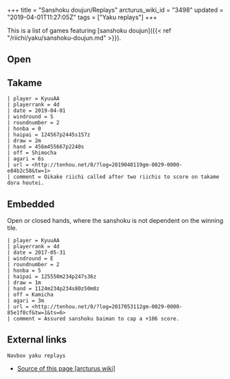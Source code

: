 +++
title = "Sanshoku doujun/Replays"
arcturus_wiki_id = "3498"
updated = "2019-04-01T11:27:05Z"
tags = ["Yaku replays"]
+++

This is a list of games featuring [sanshoku doujun]({{< ref "/riichi/yaku/sanshoku-doujun.md" >}}).

## Open

## Takame

```Replay/Tenhou.net|
| player = KyuuAA
| playerrank = 4d
| date = 2019-04-01
| windround = S
| roundnumber = 2
| honba = 0
| haipai = 124567p2445s157z
| draw = 2m
| hand = 456m455667p2240s
| off = Shimocha
| agari = 6s
| url = <http://tenhou.net/0/?log=2019040119gm-0029-0000-e84b2c58&tw=1>
| comment = Oikake riichi called after two riichis to score on takame dora houtei.
```

## Embedded

Open or closed hands, where the sanshoku is not dependent on the winning tile.

```Replay/Tenhou.net|
| player = KyuuAA
| playerrank = 4d
| date = 2017-05-31
| windround = E
| roundnumber = 2
| honba = 5
| haipai = 125550m234p247s36z
| draw = 1m
| hand = 1124m234p234s80z50m0z
| off = Kamicha
| agari = 3m
| url = <http://tenhou.net/0/?log=2017053112gm-0029-0000-85e1f8cf&tw=1&ts=6>
| comment = Assured sanshoku baiman to cap a +106 score.
```

## External links

`Navbox yaku replays`

- [Source of this page [arcturus wiki]](http://arcturus.su/wiki/Sanshoku_doujun/Replays)
